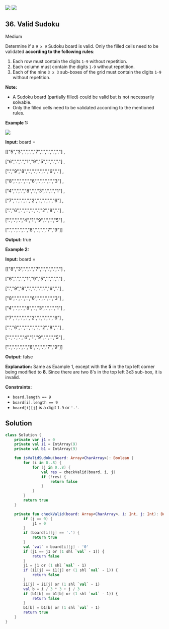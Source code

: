 [![](https://img.shields.io/github/stars/javadev/LeetCode-in-Kotlin?label=Stars&style=flat-square)](https://github.com/javadev/LeetCode-in-Kotlin)
[![](https://img.shields.io/github/forks/javadev/LeetCode-in-Kotlin?label=Fork%20me%20on%20GitHub%20&style=flat-square)](https://github.com/javadev/LeetCode-in-Kotlin/fork)

## 36\. Valid Sudoku

Medium

Determine if a `9 x 9` Sudoku board is valid. Only the filled cells need to be validated **according to the following rules**:

1.  Each row must contain the digits `1-9` without repetition.
2.  Each column must contain the digits `1-9` without repetition.
3.  Each of the nine `3 x 3` sub-boxes of the grid must contain the digits `1-9` without repetition.

**Note:**

*   A Sudoku board (partially filled) could be valid but is not necessarily solvable.
*   Only the filled cells need to be validated according to the mentioned rules.

**Example 1:**

![](https://upload.wikimedia.org/wikipedia/commons/thumb/f/ff/Sudoku-by-L2G-20050714.svg/250px-Sudoku-by-L2G-20050714.svg.png)

**Input:** board = 

[["5","3",".",".","7",".",".",".","."] ,

["6",".",".","1","9","5",".",".","."] ,

[".","9","8",".",".",".",".","6","."] ,

["8",".",".",".","6",".",".",".","3"] ,

["4",".",".","8",".","3",".",".","1"] ,

["7",".",".",".","2",".",".",".","6"] ,

[".","6",".",".",".",".","2","8","."] ,

[".",".",".","4","1","9",".",".","5"] ,

[".",".",".",".","8",".",".","7","9"]]

**Output:** true

**Example 2:**

**Input:** board = 

[["8","3",".",".","7",".",".",".","."] ,

["6",".",".","1","9","5",".",".","."] ,

[".","9","8",".",".",".",".","6","."] ,

["8",".",".",".","6",".",".",".","3"] ,

["4",".",".","8",".","3",".",".","1"] ,

["7",".",".",".","2",".",".",".","6"] ,

[".","6",".",".",".",".","2","8","."] ,

[".",".",".","4","1","9",".",".","5"] ,

[".",".",".",".","8",".",".","7","9"]]

**Output:** false

**Explanation:** Same as Example 1, except with the **5** in the top left corner being modified to **8**. Since there are two 8's in the top left 3x3 sub-box, it is invalid.

**Constraints:**

*   `board.length == 9`
*   `board[i].length == 9`
*   `board[i][j]` is a digit `1-9` or `'.'`.

## Solution

```kotlin
class Solution {
    private var j1 = 0
    private val i1 = IntArray(9)
    private val b1 = IntArray(9)

    fun isValidSudoku(board: Array<CharArray>): Boolean {
        for (i in 0..8) {
            for (j in 0..8) {
                val res = checkValid(board, i, j)
                if (!res) {
                    return false
                }
            }
        }
        return true
    }

    private fun checkValid(board: Array<CharArray>, i: Int, j: Int): Boolean {
        if (j == 0) {
            j1 = 0
        }
        if (board[i][j] == '.') {
            return true
        }
        val `val` = board[i][j] - '0'
        if (j1 == j1 or (1 shl `val` - 1)) {
            return false
        }
        j1 = j1 or (1 shl `val` - 1)
        if (i1[j] == i1[j] or (1 shl `val` - 1)) {
            return false
        }
        i1[j] = i1[j] or (1 shl `val` - 1)
        val b = i / 3 * 3 + j / 3
        if (b1[b] == b1[b] or (1 shl `val` - 1)) {
            return false
        }
        b1[b] = b1[b] or (1 shl `val` - 1)
        return true
    }
}
```